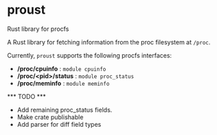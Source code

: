 # proust
Rust library for procfs

A Rust library for fetching information from the proc filesystem at `/proc`.

Currently, `proust` supports the following procfs interfaces:

- __/proc/cpuinfo__ : ```module cpuinfo``` 
- __/proc/\<pid>/status__ : `module proc_status`
- __/proc/meminfo__ : `module meminfo`

*** TODO ***

- Add remaining proc_status fields.
- Make crate publishable
- Add parser for diff field types

